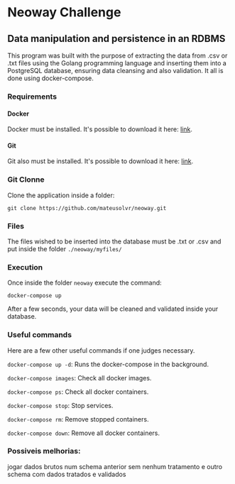 # Neoway Challenge
## Data manipulation and persistence in an RDBMS

This program was built with the purpose of extracting the data from .csv or .txt files using the Golang programming language and inserting them into a PostgreSQL database, ensuring data cleansing and also validation. It all is done using docker-compose.

### Requirements

#### Docker
Docker must be installed. It's possible to download it here: [link](https://www.docker.com/products/docker-desktop).

#### Git
Git also must be installed. It's possible to download it here: [link](https://git-scm.com/downloads).

### Git Clonne

Clone the application inside a folder:
```console
git clone https://github.com/mateusolvr/neoway.git
```

### Files

The files wished to be inserted into the database must be .txt or .csv and put inside the folder `./neoway/myfiles/`

### Execution

Once inside the folder `neoway` execute the command:
```console
docker-compose up
```

After a few seconds, your data will be cleaned and validated inside your database.


### Useful commands

Here are a few other useful commands if one judges necessary.

`docker-compose up -d`: Runs the docker-compose in the background.

`docker-compose images`: Check all docker images.

`docker-compose ps`: Check all docker containers.

`docker-compose stop`: Stop services.

`docker-compose rm`: Remove stopped containers.

`docker-compose down`: Remove all docker containers.



### Possiveis melhorias:
jogar dados brutos num schema anterior sem nenhum tratamento e outro schema com dados tratados e validados
